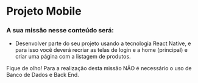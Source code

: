 # Projeto Mobile

### A sua missão nesse conteúdo será:

- Desenvolver parte do seu projeto usando a tecnologia React Native, e para isso você deverá recriar as telas de login e a home (principal) e criar uma página com a listagem de produtos.

Fique de olho! Para a realização desta missão NÃO é necessário o uso de Banco de Dados e Back End.
